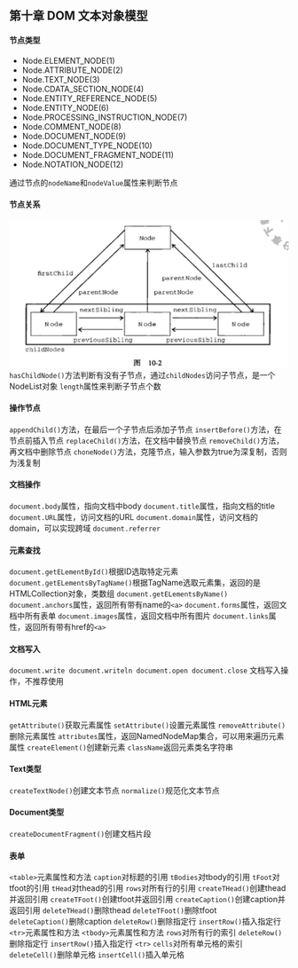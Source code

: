 ## 第十章 DOM 文本对象模型

#### 节点类型
- Node.ELEMENT_NODE(1)
- Node.ATTRIBUTE_NODE(2)
- Node.TEXT_NODE(3)
- Node.CDATA_SECTION_NODE(4)
- Node.ENTITY_REFERENCE_NODE(5)
- Node.ENTITY_NODE(6)
- Node.PROCESSING_INSTRUCTION_NODE(7)
- Node.COMMENT_NODE(8)
- Node.DOCUMENT_NODE(9)
- Node.DOCUMENT_TYPE_NODE(10)
- Node.DOCUMENT_FRAGMENT_NODE(11)
- Node.NOTATION_NODE(12)

通过节点的`nodeName`和`nodeValue`属性来判断节点

#### 节点关系
![文本节点关系图](noderelation.jpg)
`hasChildNode()`方法判断有没有子节点，通过`childNodes`访问子节点，是一个NodeList对象
`length`属性来判断子节点个数

#### 操作节点
`appendChild()`方法，在最后一个子节点后添加子节点
`insertBefore()`方法，在节点前插入节点
`replaceChild()`方法，在文档中替换节点
`removeChild()`方法，再文档中删除节点
`choneNode()`方法，克隆节点，输入参数为true为深复制，否则为浅复制

#### 文档操作
`document.body`属性，指向文档中body
`document.title`属性，指向文档的title
`document.URL`属性，访问文档的URL
`document.domain`属性，访问文档的domain，可以实现跨域
`document.referrer`

#### 元素查找
`document.getELementById()`根据ID选取特定元素
`document.getELementsByTagName()`根据TagName选取元素集，返回的是HTMLCollection对象，类数组
`document.getELementsByName()` 
`document.anchors`属性，返回所有带有name的`<a>`
`document.forms`属性，返回文档中所有表单
`document.images`属性，返回文档中所有图片
`document.links`属性，返回所有带有href的`<a>`

#### 文档写入
`document.write document.writeln document.open document.close`
文档写入操作，不推荐使用

#### HTML元素
`getAttribute()`获取元素属性
`setAttribute()`设置元素属性
`removeAttribute()`删除元素属性
`attributes`属性，返回NamedNodeMap集合，可以用来遍历元素属性
`createElement()`创建新元素
`className`返回元素类名字符串

#### Text类型
`createTextNode()`创建文本节点
`normalize()`规范化文本节点

#### Document类型
`createDocumentFragment()`创建文档片段

#### 表单
`<table>`元素属性和方法
`caption`对标题的引用
`tBodies`对tbody的引用
`tFoot`对tfoot的引用
`tHead`对thead的引用
`rows`对所有行的引用
`createTHead()`创建thead并返回引用
`createTFoot()`创建tfoot并返回引用
`createCaption()`创建caption并返回引用
`deleteTHead()`删除thead
`deleteTFoot()`删除tfoot	
`deleteCaption()`删除caption
`deleteRow()`删除指定行
`insertRow()`插入指定行
`<tr>`元素属性和方法
`<tbody>`元素属性和方法
`rows`对所有行的索引
`deleteRow()`删除指定行
`insertRow()`插入指定行
`<tr>`
`cells`对所有单元格的索引
`deleteCell()`删除单元格
`insertCell()`插入单元格








